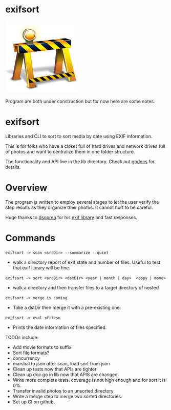 # exifsort

![Under Construction](data/construction.jpg) 

Program are both under construction but for now here are some notes.

exifsort
========
Libraries and CLI to sort to sort media by date using EXIF information.

This is for folks who have a closet full of hard drives and network drives full
of photos and want to centralize them in one folder structure.

The functionality and API live in the lib directory. Check out
[godocs](https://godoc.org/github.com/matchstick/exifsort/lib) for details.

Overview
========
The program is written to employ several stages to let the user verify the
step results as they organize their photos. It cannot hurt to be careful.

Huge thanks to [dsoprea](https://github.com/dsoprea) for his [exif library](https://github.com/dsoprea/go-exif) and fast responses.

Commands
========

`exifsort -> scan <srcDir> --summarize --quiet`
 * walk a directory report of exif state and number of files. Useful to test that exif library will be fine.

`exifsort -> sort <srcDir> <dstDir> <year | month | day>  <copy | move>`
 * walk a directory and then transfer files to a target directory of nested 

`exifsort -> merge is coming`
* Take a dstDir then merge it with a pre-existing one.

`exifsort -> eval <files>`
 * Prints the date information of files specified. 

TODOs include:
* Add movie formats to suffix
* Sort file formats?
* concurrency
* marshal to json after scan, load sort from json
* Clean up tests now that APIs are tighter
* Clean up doc.go in lib now that APIS are changed.
* Write more complete tests. coverage is not high enough and for sort it is 0%.
* Transfer invalid photos to an unsorted directory
* Write a merge step to merge two sorted directories.
* Set up CI on github.


